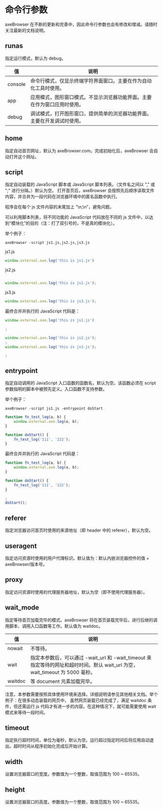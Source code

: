 # 命令行参数
axeBrowser 在不断的更新和完善中，因此命令行参数也会有修改和增减。请随时关注最新的文档说明。

## <span id = "runas">runas</span>
指定运行模式，默认为 debug。

| 值 | 说明 |
|--- |------|
| console | 命令行模式，仅显示终端字符界面窗口。主要在作为自动化工具时使用。|
| app | 应用模式，图形窗口模式。不显示浏览器功能界面。主要在作为窗口应用时使用。 |
| debug | 调试模式，打开图形窗口，提供简单的浏览器功能界面。主要在开发调试时使用。 |

## <span id = "home">home</span>
指定自动首页网址，默认为 axeBrowser.com。完成初始化后，axeBrowser 会自动打开这个网址。

## <span id = "script">script</span>
指定自动装载的 JavaScript 脚本或 JavaScript 脚本列表。（文件名之间以 "," 或 ";" 进行分隔。）默认为空。
打开首页后，axeBrowser 会按照先后顺序读取文件内容，并合并为一段代码在浏览器环境中的匿名函数中执行。

程序会在每个 js 文件内容的末尾加上 “\n;\n”，避免问题。

可以利用脚本列表，将不同功能的 JavaScript 代码放在不同的 js 文件中，以达到“模块化”的目的（注：打了双引号的，不是真的模块化）。

举个例子：
```
axeBrowser -script js1.js,js2.js,js3.js
```

js1.js
```javascript
window.external.axe.log('this is js1.js')

```

js2.js
```javascript

window.external.axe.log('this is js2.js');
```

js3.js
```javascript
window.external.axe.log('this is js3.js');

```

最终合并并执行的 JavaScript 代码是：
```javascript
window.external.axe.log('this is js1.js')

;

window.external.axe.log('this is js2.js');
;
window.external.axe.log('this is js3.js');

;

```

## <span id = "entrypoint">entrypoint</span>
指定自动调用的 JavaScript 入口函数的函数名，默认为空。该函数必须在 script 参数指明的脚本中被预先定义。入口函数不支持参数。

举个例子：

```
axeBrowser -script js1.js -entrypoint doStart
```

```javascript
function fn_test_log(a, b) {
    window.external.axe.log(a, b);
}

function doStart() {
    fn_test_log('111', '222');
}
```

最终合并并执行的 JavaScript 代码是：
```javascript
function fn_test_log(a, b) {
    window.external.axe.log(a, b);
}

function doStart() {
    fn_test_log('111', '222');
}

;
doStart();

```

## <span id = "referer">referer</span>
指定浏览器访问首页时使用的来源地址（即 header 中的 referer），默认为空。

## <span id = "useragent">useragent</span>
指定访问资源时使用的用户代理标识。默认值为：默认内嵌浏览器控件的值 + axeBrowser/版本号。

## <span id = "proxy">proxy</span>
指定访问资源时使用的代理服务器地址，默认为空（即不使用代理服务器）。

## <span id = "wait_mode">wait_mode</span>
指定等待首页加载完毕的模式。axeBrowser 将在首页装载完毕后，进行后继的调用脚本、调用入口函数等工作。默认值为 waitdoc。

| 值 | 说明 |
|--- |------|
| nowait | 不等待。 |
| wait | 指定本参数后，可以通过 -wait_url 和 -wait_timeout 来指定等待的网址和超时时间。默认 wait_url 为空，wait_timeout 为 5000 毫秒。 |
| waitdoc | 等 document 元素加载完毕。 |

注意，本参数需要按照具体使用环境来选择。详细说明请参见其他相关文档。举个例子：在很多动态装载的网页中， 虽然网页装载已经完成了，满足 waitdoc 条件，但还需运行 js 代码才有进一步的内容。在这种情况下，就可能需要使用 wait 模式来等待一段时间。



## <span id = "timeout">timeout</span>
指定执行超时时间，单位为毫秒，默认为空。运行超过指定时间后将应用自动退出。超时时间从程序初始化完成后开始计算。

## <span id = "width">width</span>
设置浏览器窗口的宽度。参数值为一个整数，取值范围为 100 ~ 65535。

## <span id = "height">height</span>
设置浏览器窗口的高度。参数值为一个整数，取值范围为 100 ~ 65535。


